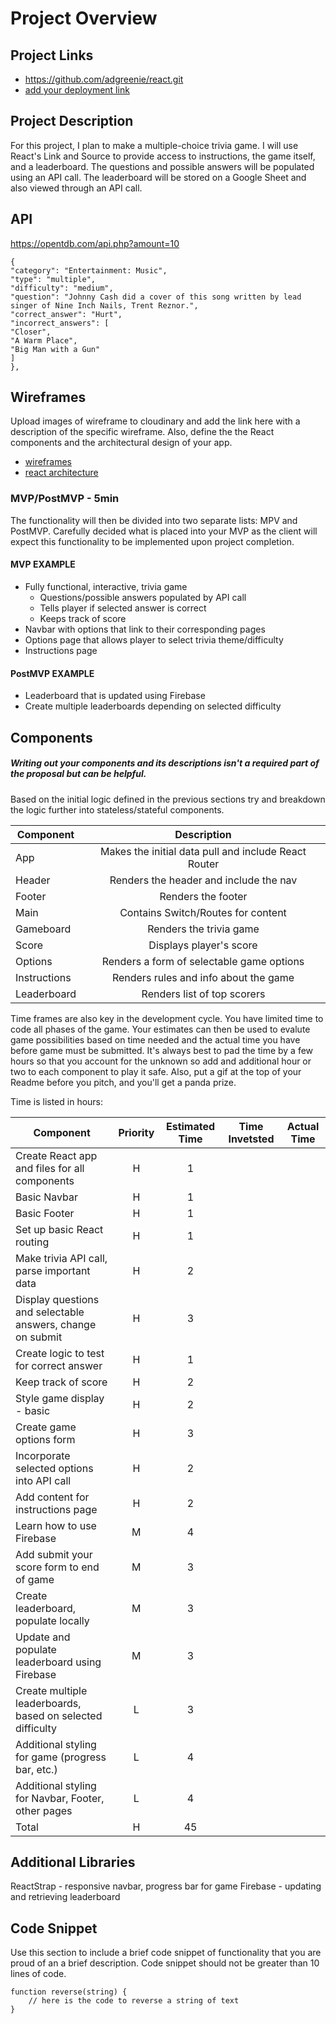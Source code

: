 # Project Overview

## Project Links

- https://github.com/adgreenie/react.git
- [add your deployment link]()

## Project Description

For this project, I plan to make a multiple-choice trivia game. I will use React's Link and Source to provide access to instructions, the game itself, and a leaderboard. The questions and possible answers will be populated using an API call. The leaderboard will be stored on a Google Sheet and also viewed through an API call.

## API

https://opentdb.com/api.php?amount=10


```
{
"category": "Entertainment: Music",
"type": "multiple",
"difficulty": "medium",
"question": "Johnny Cash did a cover of this song written by lead singer of Nine Inch Nails, Trent Reznor.",
"correct_answer": "Hurt",
"incorrect_answers": [
"Closer",
"A Warm Place",
"Big Man with a Gun"
]
},
```


## Wireframes

Upload images of wireframe to cloudinary and add the link here with a description of the specific wireframe. Also, define the the React components and the architectural design of your app.

- [wireframes](https://sitemap.mockflow.com/view/green-proj2-wireframe)
- [react architecture](https://sitemap.mockflow.com/view/green-proj2-architecture)


### MVP/PostMVP - 5min

The functionality will then be divided into two separate lists: MPV and PostMVP.  Carefully decided what is placed into your MVP as the client will expect this functionality to be implemented upon project completion.  

#### MVP EXAMPLE
- Fully functional, interactive, trivia game
	- Questions/possible answers populated by API call
	- Tells player if selected answer is correct
	- Keeps track of score
- Navbar with options that link to their corresponding pages
- Options page that allows player to select trivia theme/difficulty
- Instructions page

#### PostMVP EXAMPLE

- Leaderboard that is updated using Firebase
- Create multiple leaderboards depending on selected difficulty

## Components
##### Writing out your components and its descriptions isn't a required part of the proposal but can be helpful.

Based on the initial logic defined in the previous sections try and breakdown the logic further into stateless/stateful components. 

| Component | Description | 
| --- | :---: |  
| App | Makes the initial data pull and include React Router | 
| Header | Renders the header and include the nav | 
| Footer | Renders the footer |
| Main | Contains Switch/Routes for content |
| Gameboard | Renders the trivia game |
| Score | Displays player's score |
| Options | Renders a form of selectable game options |
| Instructions | Renders rules and info about the game |
| Leaderboard | Renders list of top scorers |

Time frames are also key in the development cycle.  You have limited time to code all phases of the game.  Your estimates can then be used to evalute game possibilities based on time needed and the actual time you have before game must be submitted. It's always best to pad the time by a few hours so that you account for the unknown so add and additional hour or two to each component to play it safe. Also, put a gif at the top of your Readme before you pitch, and you'll get a panda prize.

Time is listed in hours:

| Component | Priority | Estimated Time | Time Invetsted | Actual Time |
| --- | :---: |  :---: | :---: | :---: |
| Create React app and files for all components | H | 1 | | |
| Basic Navbar | H | 1 | | |
| Basic Footer | H | 1 | | |
| Set up basic React routing | H | 1 | | |
| Make trivia API call, parse important data | H | 2 | | |
| Display questions and selectable answers, change on submit | H | 3 | | |
| Create logic to test for correct answer | H | 1 | | |
| Keep track of score | H | 2 | | |
| Style game display - basic | H | 2 | | |
| Create game options form | H | 3 | | |
| Incorporate selected options into API call | H | 2 | | |
| Add content for instructions page | H | 2 | | |
| Learn how to use Firebase | M | 4 | | |
| Add submit your score form to end of game | M | 3 | | | 
| Create leaderboard, populate locally | M | 3 | | |
| Update and populate leaderboard using Firebase | M | 3 | | |
| Create multiple leaderboards, based on selected difficulty | L | 3 | |
| Additional styling for game (progress bar, etc.) | L | 4 | | |
| Additional styling for Navbar, Footer, other pages | L | 4 | | |
| Total | H | 45 | | |

## Additional Libraries
ReactStrap - responsive navbar, progress bar for game
Firebase - updating and retrieving leaderboard

## Code Snippet

Use this section to include a brief code snippet of functionality that you are proud of an a brief description.  Code snippet should not be greater than 10 lines of code. 

```
function reverse(string) {
	// here is the code to reverse a string of text
}
```
